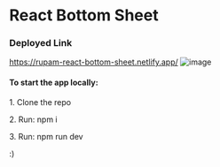 <h1>React Bottom Sheet</h1>

<h3>Deployed Link</h3>

<a href="https://rupam-react-bottom-sheet.netlify.app/">https://rupam-react-bottom-sheet.netlify.app/</a>
 
![image](https://github.com/rupamShaw1998/ReactBottomSheet/assets/97508688/bf4fd472-16b5-4145-90ee-642e0ee13e4f)

<h4>To start the app locally:</h4>

<p>1. Clone the repo</p>
<p>2. Run: npm i</p>
<p>3. Run: npm run dev</p>

:)
